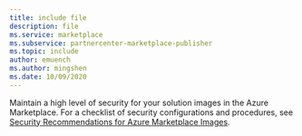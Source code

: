 ```yaml
---
title: include file
description: file
ms.service: marketplace 
ms.subservice: partnercenter-marketplace-publisher
ms.topic: include
author: emuench
ms.author: mingshen
ms.date: 10/09/2020
---
```


Maintain a high level of security for your solution images in the Azure Marketplace. For a checklist of security configurations and procedures, see [Security Recommendations for Azure Marketplace Images](../../security/fundamentals/azure-marketplace-images.md).